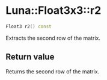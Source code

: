 # Luna::Float3x3::r2

```c++
Float3 r2() const
```

Extracts the second row of the matrix. 



## Return value
Returns the second row of the matrix. 

